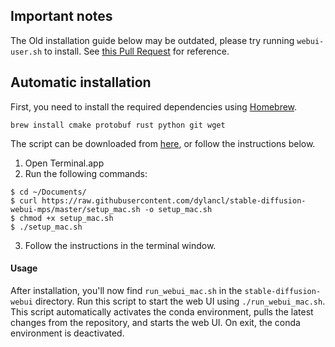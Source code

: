 ## Important notes

The Old installation guide below may be outdated, please try running `webui-user.sh` to install. See [this Pull Request](https://github.com/AUTOMATIC1111/stable-diffusion-webui/pull/5286) for reference.
 
## Automatic installation

First, you need to install the required dependencies using [Homebrew](https://brew.sh).

`brew install cmake protobuf rust python git wget`

The script can be downloaded from [here](https://github.com/dylancl/stable-diffusion-webui-mps/blob/master/setup_mac.sh), or follow the instructions below.

1. Open Terminal.app
2. Run the following commands:

```
$ cd ~/Documents/
$ curl https://raw.githubusercontent.com/dylancl/stable-diffusion-webui-mps/master/setup_mac.sh -o setup_mac.sh
$ chmod +x setup_mac.sh
$ ./setup_mac.sh
```

3. Follow the instructions in the terminal window.

#### Usage

After installation, you'll now find `run_webui_mac.sh` in the `stable-diffusion-webui` directory. Run this script to start the web UI using `./run_webui_mac.sh`.
This script automatically activates the conda environment, pulls the latest changes from the repository, and starts the web UI. On exit, the conda environment is deactivated.